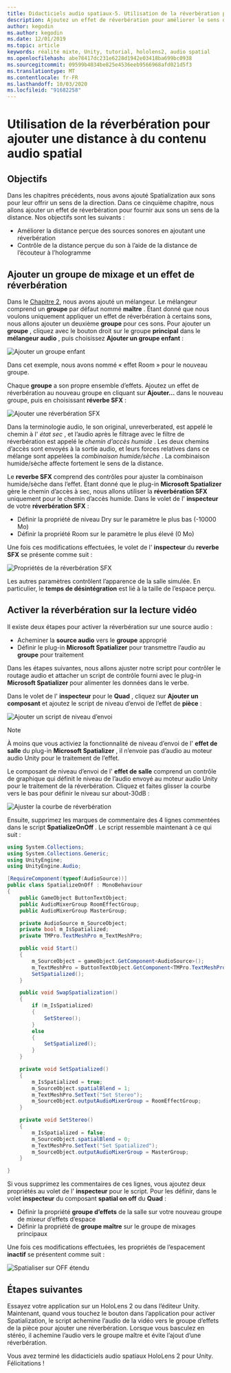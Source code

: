 ```yaml
---
title: Didacticiels audio spatiaux-5. Utilisation de la réverbération pour ajouter une distance à du contenu audio spatial
description: Ajoutez un effet de réverbération pour améliorer le sens de la variation de distance avec l’audio spatial.
author: kegodin
ms.author: kegodin
ms.date: 12/01/2019
ms.topic: article
keywords: réalité mixte, Unity, tutorial, hololens2, audio spatial
ms.openlocfilehash: abe78417dc231e6228d1942e03418ba699bc0938
ms.sourcegitcommit: 09599b4034be825e4536eeb9566968afd021d5f3
ms.translationtype: MT
ms.contentlocale: fr-FR
ms.lasthandoff: 10/03/2020
ms.locfileid: "91682258"
---
```

# <a name="using-reverb-to-add-distance-to-spatial-audio"></a>Utilisation de la réverbération pour ajouter une distance à du contenu audio spatial

## <a name="objectives"></a>Objectifs
Dans les chapitres précédents, nous avons ajouté Spatialization aux sons pour leur offrir un sens de la direction. Dans ce cinquième chapitre, nous allons ajouter un effet de réverbération pour fournir aux sons un sens de la distance. Nos objectifs sont les suivants :
* Améliorer la distance perçue des sources sonores en ajoutant une réverbération
* Contrôle de la distance perçue du son à l’aide de la distance de l’écouteur à l’hologramme

## <a name="add-a-mixer-group-and-a-reverb-effect"></a>Ajouter un groupe de mixage et un effet de réverbération
Dans le [Chapitre 2](unity-spatial-audio-ch2.md), nous avons ajouté un mélangeur. Le mélangeur comprend un **groupe** par défaut nommé **maître** . Étant donné que nous voulons uniquement appliquer un effet de réverbération à certains sons, nous allons ajouter un deuxième **groupe** pour ces sons. Pour ajouter un **groupe** , cliquez avec le bouton droit sur le groupe **principal** dans le **mélangeur audio** , puis choisissez **Ajouter un groupe enfant** :

![Ajouter un groupe enfant](images/spatial-audio/add-child-group.png)

Dans cet exemple, nous avons nommé « effet Room » pour le nouveau groupe.

Chaque **groupe** a son propre ensemble d’effets. Ajoutez un effet de réverbération au nouveau groupe en cliquant sur **Ajouter...** dans le nouveau groupe, puis en choisissant **réverbe SFX** :

![Ajouter une réverbération SFX](images/spatial-audio/add-sfx-reverb.png)

Dans la terminologie audio, le son original, unreverberated, est appelé le chemin à l' _état sec_ , et l’audio après le filtrage avec le filtre de réverbération est appelé le _chemin d’accès humide_ . Les deux chemins d’accès sont envoyés à la sortie audio, et leurs forces relatives dans ce mélange sont appelées la _combinaison humide/sèche_ . La combinaison humide/sèche affecte fortement le sens de la distance.

Le **reverbe SFX** comprend des contrôles pour ajuster la combinaison humide/sèche dans l’effet. Étant donné que le plug-in **Microsoft Spatializer** gère le chemin d’accès à sec, nous allons utiliser la **réverbération SFX** uniquement pour le chemin d’accès humide. Dans le volet de l' **inspecteur** de votre **réverbération SFX** :
* Définir la propriété de niveau Dry sur le paramètre le plus bas (-10000 Mo)
* Définir la propriété Room sur le paramètre le plus élevé (0 Mo)

Une fois ces modifications effectuées, le volet de l' **inspecteur** du **reverbe SFX** se présente comme suit :

![Propriétés de la réverbération SFX](images/spatial-audio/sfx-reverb-properties.png)

Les autres paramètres contrôlent l’apparence de la salle simulée. En particulier, le **temps de désintégration** est lié à la taille de l’espace perçu. 

## <a name="enable-reverb-on-the-video-playback"></a>Activer la réverbération sur la lecture vidéo
Il existe deux étapes pour activer la réverbération sur une source audio :
* Acheminer la **source audio** vers le **groupe** approprié
* Définir le plug-in **Microsoft Spatializer** pour transmettre l’audio au **groupe** pour traitement

Dans les étapes suivantes, nous allons ajuster notre script pour contrôler le routage audio et attacher un script de contrôle fourni avec le plug-in **Microsoft Spatializer** pour alimenter les données dans le verbe.

Dans le volet de l' **inspecteur** pour le **Quad** , cliquez sur **Ajouter un composant** et ajoutez le script de niveau d’envoi de l’effet de **pièce** :

![Ajouter un script de niveau d’envoi](images/spatial-audio/add-send-level-script.png)

> [!NOTE]
> À moins que vous activiez la fonctionnalité de niveau d’envoi de l' **effet de salle** du plug-in **Microsoft Spatializer** , il n’envoie pas d’audio au moteur audio Unity pour le traitement de l’effet.

Le composant de niveau d’envoi de l' **effet de salle** comprend un contrôle de graphique qui définit le niveau de l’audio envoyé au moteur audio Unity pour le traitement de la réverbération. Cliquez et faites glisser la courbe vers le bas pour définir le niveau sur about-30dB :

![Ajuster la courbe de réverbération](images/spatial-audio/adjust-reverb-curve.png)

Ensuite, supprimez les marques de commentaire des 4 lignes commentées dans le script **SpatializeOnOff** . Le script ressemble maintenant à ce qui suit :
```c#
using System.Collections;
using System.Collections.Generic;
using UnityEngine;
using UnityEngine.Audio;

[RequireComponent(typeof(AudioSource))]
public class SpatializeOnOff : MonoBehaviour
{
    public GameObject ButtonTextObject;
    public AudioMixerGroup RoomEffectGroup;
    public AudioMixerGroup MasterGroup;

    private AudioSource m_SourceObject;
    private bool m_IsSpatialized;
    private TMPro.TextMeshPro m_TextMeshPro;

    public void Start()
    {
        m_SourceObject = gameObject.GetComponent<AudioSource>();
        m_TextMeshPro = ButtonTextObject.GetComponent<TMPro.TextMeshPro>();
        SetSpatialized();
    }

    public void SwapSpatialization()
    {
        if (m_IsSpatialized)
        {
            SetStereo();
        }
        else
        {
            SetSpatialized();
        }
    }

    private void SetSpatialized()
    {
        m_IsSpatialized = true;
        m_SourceObject.spatialBlend = 1;
        m_TextMeshPro.SetText("Set Stereo");
        m_SourceObject.outputAudioMixerGroup = RoomEffectGroup;
    }

    private void SetStereo()
    {
        m_IsSpatialized = false;
        m_SourceObject.spatialBlend = 0;
        m_TextMeshPro.SetText("Set Spatialized");
        m_SourceObject.outputAudioMixerGroup = MasterGroup;
    }

}
```

Si vous supprimez les commentaires de ces lignes, vous ajoutez deux propriétés au volet de l' **inspecteur** pour le script. Pour les définir, dans le volet **inspecteur** du composant **spatial on off** du **Quad** :
* Définir la propriété **groupe d’effets** de la salle sur votre nouveau groupe de mixeur d’effets d’espace
* Définir la propriété de **groupe maître** sur le groupe de mixages principaux

Une fois ces modifications effectuées, les propriétés de l’espacement **inactif** se présentent comme suit :

![Spatialiser sur OFF étendu](images/spatial-audio/spatialize-on-off-extended.png)

## <a name="next-steps"></a>Étapes suivantes

Essayez votre application sur un HoloLens 2 ou dans l’éditeur Unity. Maintenant, quand vous touchez le bouton dans l’application pour activer Spatialization, le script achemine l’audio de la vidéo vers le groupe d’effets de la pièce pour ajouter une réverbération. Lorsque vous basculez en stéréo, il achemine l’audio vers le groupe maître et évite l’ajout d’une réverbération.

Vous avez terminé les didacticiels audio spatiaux HoloLens 2 pour Unity. Félicitations !


